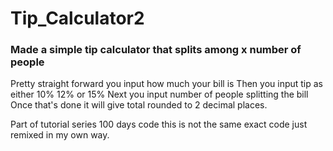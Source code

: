 # Tip_Calculator2
### Made a simple tip calculator that splits among x number of people
Pretty straight forward you input how much your bill is 
Then you input tip as either 10% 12% or 15%
Next you input number of people splitting the bill
Once that's done it will give total rounded to 2 decimal places.

Part of tutorial series 100 days code this is not the same exact code just remixed in my own way.
